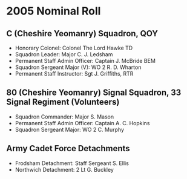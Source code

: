# 2005 Nominal Roll

## C (Cheshire Yeomanry) Squadron, QOY

* Honorary Colonel: Colonel The Lord Hawke TD
* Squadron Leader: Major C. J. Ledsham
* Permanent Staff Admin Officer: Captain J. McBride BEM
* Squadron Sergeant Major (V): WO 2 R. D. Wharton
* Permanent Staff Instructor: Sgt J. Griffiths, RTR

## 80 (Cheshire Yeomanry) Signal Squadron, 33 Signal Regiment (Volunteers)

* Squadron Commander: Major S. Mason
* Permanent Staff Admin Officer: Captain A. C. Hopkins
* Squadron Sergeant Major: WO 2 C. Murphy

## Army Cadet Force Detachments

* Frodsham Detachment: Staff Sergeant S. Ellis
* Northwich Detachment: 2 Lt G. Buckley
